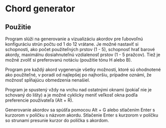 # Chord generator

## Použitie

Program slúži na generovanie a vizualizáciu akordov pre ľubovoľnú konfiguráciu strún
počtu od 1 do 12 vrátane.
Je možné nastaviť si schopnosti, ako počet použiteľných prstov (1 - 5), schopnosť hrať barové akordy,
maximálnu dosiahnuteľnú vzdialenosť prstov (1 - 5 pražcov).
Tiež je možné zvoliť si preferovanú notáciu (použitie tónu H alebo B).

Program pre každý akord vygeneruje všetky možnosti, ktoré sú ohodnotené ako použiteľné,
v poradí od najlepšej po najhoršiu, prípadne oznámi, že možnosť spĺňajúcu obmedzenia
nenašiel.

Program je spustený vždy na vrchu nad ostatnými oknami (pokiaľ nie je schovaný do lišty)
a je možné cyklicky meniť veľkosť okna podľa preferencie používateľa (Alt + R).

Generovanie akordov sa spúšťa pomocou Alt + G alebo stlačením Enter s kurzorom
v políčku s názvom akordu.
Stlačenie Enter s kurzorom v políčku so strunami presunie kurzor do políčka s akordom.

